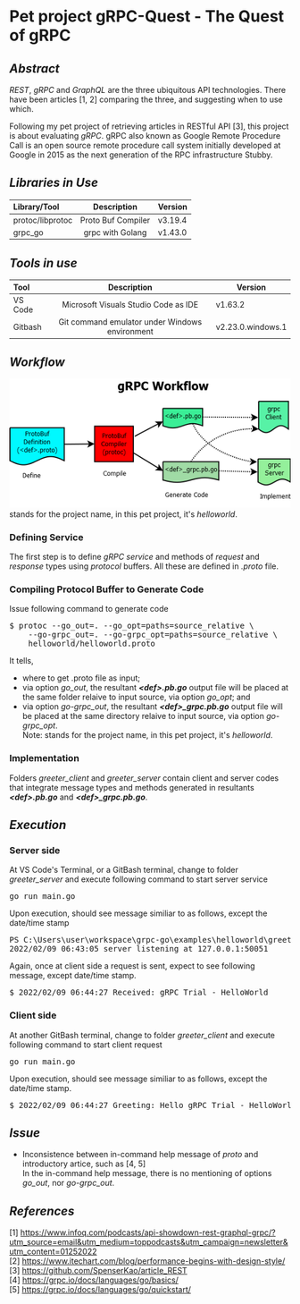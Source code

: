 # Pet project gRPC-Quest - The Quest of gRPC
## _Abstract_
_REST_, _gRPC_ and _GraphQL_ are the three ubiquitous API technologies. There have been articles [1, 2] comparing the three, and suggesting when to use which.

Following my pet project of retrieving articles in RESTful API [3], this project is about evaluating _gRPC_. gRPC also known as Google Remote Procedure Call is an open source remote procedure call system initially developed at Google in 2015 as the next generation of the RPC infrastructure Stubby.

## _Libraries in Use_
| Library/Tool | Description | Version | 
|:-----------------|:-------:|-----------|
| protoc/libprotoc | Proto Buf Compiler | v3.19.4 |
| grpc_go | grpc with Golang | v1.43.0 |

## _Tools in use_
| Tool | Description | Version | 
|:-----------------|:-------:|-----------|
| VS Code | Microsoft Visuals Studio Code as IDE |  v1.63.2  |
| Gitbash | Git command emulator under Windows environment | v2.23.0.windows.1 |

## _Workflow_
![gRPC Workflow](image/gRPC-Workflow.png "gRPC Workflow")<br/>
_<def>_ stands for the project name, in this pet project, it's _helloworld_.
  
### Defining Service
The first step is to define _gRPC service_ and methods of _request_ and _response_ types using _protocol_ buffers. All these are defined in _.proto_ file. 

### Compiling Protocol Buffer to Generate Code
Issue following command to generate code
<pre>
$ protoc --go_out=. --go_opt=paths=source_relative \
    --go-grpc_out=. --go-grpc_opt=paths=source_relative \
    helloworld/helloworld.proto
</pre>    
It tells,
- where to get .proto file as input;
- via option _go_out_, the resultant _**&lt;def&gt;.pb.go**_ output file will be placed at the same folder relaive to input source, via option _go_opt_; and
- via option _go-grpc_out_, the resultant _**&lt;def&gt;&lowbar;grpc.pb.go**_ output file will be placed at the same directory relaive to input source, via option _go-grpc_opt_.<br/>
Note: _<def>_ stands for the project name, in this pet project, it's _helloworld_.
  
### Implementation
Folders _greeter_client_ and _greeter_server_ contain client and server codes that integrate message types and methods generated in resultants _**&lt;def&gt;.pb.go**_ and _**&lt;def&gt;&lowbar;grpc.pb.go**_.
  
## _Execution_
### Server side
At VS Code's Terminal, or a GitBash terminal, change to folder _greeter_server_ and execute following command to start server service<br/>
<pre>go run main.go</pre>
Upon execution, should see message similiar to as follows, except the date/time stamp
<pre>
PS C:\Users\user\workspace\grpc-go\examples\helloworld\greeter_server> go run main.go   
2022/02/09 06:43:05 server listening at 127.0.0.1:50051
</pre>
Again, once at client side a request is sent, expect to see following message, except date/time stamp.
<pre>$ 2022/02/09 06:44:27 Received: gRPC Trial - HelloWorld</pre>

### Client side
At another GitBash terminal, change to folder _greeter_client_ and execute following command to start client request<br/> 
<pre>go run main.go</pre>
Upon execution, should see message similiar to as follows, except the date/time stamp.
<pre>$ 2022/02/09 06:44:27 Greeting: Hello gRPC Trial - HelloWorld</pre>

## _Issue_
- Inconsistence between in-command help message of _proto_ and introductory artice, such as [4, 5]<br/>
  In the in-command help message, there is no mentioning of options _go_out_, nor _go-grpc_out_.
  
## _References_
[1] https://www.infoq.com/podcasts/api-showdown-rest-graphql-grpc/?utm_source=email&utm_medium=toppodcasts&utm_campaign=newsletter&utm_content=01252022<br/>
[2] https://www.itechart.com/blog/performance-begins-with-design-style/<br/> 
[3] https://github.com/SpenserKao/article_REST<br/>
[4] https://grpc.io/docs/languages/go/basics/<br/>
[5] https://grpc.io/docs/languages/go/quickstart/
  
